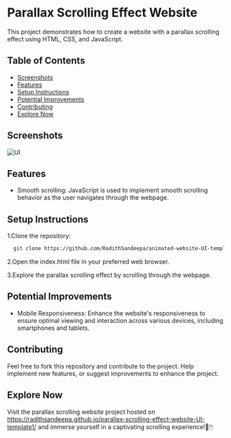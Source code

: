 
# Parallax Scrolling Effect Website

This project demonstrates how to create a website with a parallax scrolling effect using HTML, CSS, and JavaScript.
## Table of Contents

- [Screenshots](#Screenshots)
- [Features](#Features)
- [Setup Instructions](#Setup-Instructions)
- [Potential Improvements](#Potential-Improvements)
- [Contributing](#Contributing)
- [Explore Now](#Explore-Now)

<a id="Screenshots"></a>
## Screenshots

![UI](https://github.com/RadithSandeepa/parallax-scrolling-effect-website-UI-template1/blob/main/Images/screenshot.png)

<a id="Features"></a>
## Features

- Smooth scrolling: JavaScript is used to implement smooth scrolling behavior as the user navigates through the webpage.

<a id="Setup-Instructions"></a>
## Setup Instructions

  1.Clone the repository:

```bash
  git clone https://github.com/RadithSandeepa/animated-website-UI-templates.git
```


 2.Open the index.html file in your preferred web browser.

 3.Explore the parallax scrolling effect by scrolling through the webpage.

<a id="Potential-Improvements"></a>
## Potential Improvements

- Mobile Responsiveness: Enhance the website's responsiveness to ensure optimal viewing and interaction across various devices, including smartphones and tablets.
  
<a id="Contributing"></a>
## Contributing

Feel free to fork this repository and contribute to the project. Help implement new features, or suggest improvements to enhance the project.

<a id="Try-Now"></a>
## Explore Now

Visit the parallax scrolling website project hosted on https://radithsandeepa.github.io/parallax-scrolling-effect-website-UI-template1/ and immerse yourself in a captivating scrolling experience!🌟🖱️
